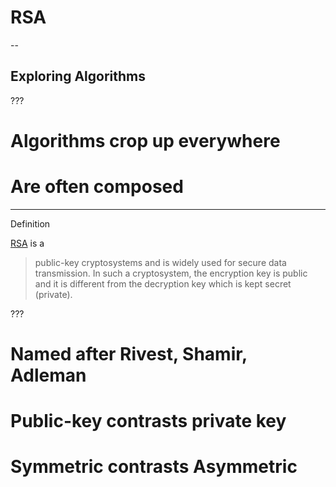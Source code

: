 # RSA

--

## Exploring Algorithms

???

# Algorithms crop up everywhere
# Are often composed

---

Definition

[RSA](https://en.wikipedia.org/wiki/RSA_(cryptosystem)) is a 

>  public-key cryptosystems and is widely used for secure data transmission. In such a cryptosystem, the encryption key is public and it is different from the decryption key which is kept secret (private).

???

# Named after Rivest, Shamir, Adleman
# Public-key contrasts private key
# Symmetric contrasts Asymmetric

